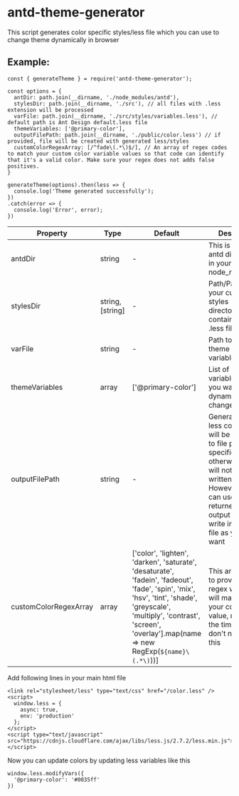 # antd-theme-generator

This script generates color specific styles/less file which you can use to change theme dynamically in browser

## Example:

```
const { generateTheme } = require('antd-theme-generator');

const options = {
  antDir: path.join(__dirname, './node_modules/antd'),
  stylesDir: path.join(__dirname, './src'), // all files with .less extension will be processed
  varFile: path.join(__dirname, './src/styles/variables.less'), // default path is Ant Design default.less file
  themeVariables: ['@primary-color'],
  outputFilePath: path.join(__dirname, './public/color.less') // if provided, file will be created with generated less/styles
  customColorRegexArray: [/^fade\(.*\)$/], // An array of regex codes to match your custom color variable values so that code can identify that it's a valid color. Make sure your regex does not adds false positives.
}

generateTheme(options).then(less => {
  console.log('Theme generated successfully');
})
.catch(error => {
  console.log('Error', error);
})
```

| Property | Type | Default | Descript |
| --- | --- | --- | --- |
| antdDir | string | - | This is path to antd directory in your node_modules |
| stylesDir | string, [string] | - | Path/Paths to your custom styles directory containing .less files |
| varFile | string | - | Path to your theme related variables file |
| themeVariables | array | ['@primary-color'] | List of variables that you want to dynamically change |
| outputFilePath | string | - | Generated less content will be written to file path specified otherwise it will not be written. However, you can use returned output and write in any file as you want |
| customColorRegexArray | array | ['color', 'lighten', 'darken', 'saturate', 'desaturate', 'fadein', 'fadeout', 'fade', 'spin', 'mix', 'hsv', 'tint', 'shade', 'greyscale', 'multiply', 'contrast', 'screen', 'overlay'].map(name => new RegExp(`${name}\(.*\)`))] | This array is to provide regex which will match your color value, most of the time you don't need this |


Add following lines in your main html file

```
<link rel="stylesheet/less" type="text/css" href="/color.less" />
<script>
  window.less = {
    async: true,
    env: 'production'
  };
</script>
<script type="text/javascript" src="https://cdnjs.cloudflare.com/ajax/libs/less.js/2.7.2/less.min.js"></script>
```

Now you can update colors by updating less variables like this

```
window.less.modifyVars({
  '@primary-color': '#0035ff'
})
```
